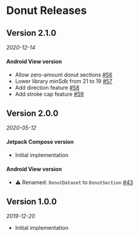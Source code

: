 # Donut Releases #

## Version 2.1.0
_2020-12-14_

#### Android View version
- Allow zero-amount donut sections [#56](https://github.com/futuredapp/donut/pull/56)
- Lower library minSdk from 21 to 19 [#57](https://github.com/futuredapp/donut/pull/57)
- Add direction feature [#58](https://github.com/futuredapp/donut/pull/58)
- Add stroke cap feature [#59](https://github.com/futuredapp/donut/pull/59)

## Version 2.0.0
_2020-05-12_

#### Jetpack Compose version
- Initial implementation

#### Android View version
- :warning: Renamed: `DonutDataset` to `DonutSection` [#43](https://github.com/futuredapp/donut/pull/43)

## Version 1.0.0
_2019-12-20_
- Initial implementation
